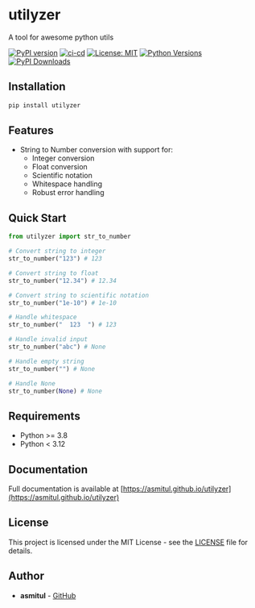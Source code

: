 # utilyzer

A tool for awesome python utils

[![PyPI version](https://badge.fury.io/py/utilyzer.svg)](https://badge.fury.io/py/utilyzer)
[![ci-cd](https://github.com/asmitul/utilyzer/actions/workflows/ci-cd.yaml/badge.svg)](https://github.com/asmitul/utilyzer/actions/workflows/ci-cd.yaml)
[![License: MIT](https://img.shields.io/badge/License-MIT-yellow.svg)](https://opensource.org/licenses/MIT)
[![Python Versions](https://img.shields.io/pypi/pyversions/utilyzer)](https://pypi.org/project/utilyzer)
[![PyPI Downloads](https://img.shields.io/pypi/dm/utilyzer)](https://pypi.org/project/utilyzer)

## Installation

```bash
pip install utilyzer
```

## Features

- String to Number conversion with support for:
  - Integer conversion
  - Float conversion
  - Scientific notation
  - Whitespace handling
  - Robust error handling

## Quick Start

```python
from utilyzer import str_to_number

# Convert string to integer
str_to_number("123") # 123  

# Convert string to float
str_to_number("12.34") # 12.34

# Convert string to scientific notation
str_to_number("1e-10") # 1e-10

# Handle whitespace
str_to_number("  123  ") # 123

# Handle invalid input
str_to_number("abc") # None

# Handle empty string
str_to_number("") # None

# Handle None
str_to_number(None) # None
```

## Requirements

- Python >= 3.8
- Python < 3.12


## Documentation

Full documentation is available at [https://asmitul.github.io/utilyzer](https://asmitul.github.io/utilyzer)


## License

This project is licensed under the MIT License - see the [LICENSE](LICENSE) file for details.

## Author

- **asmitul** - [GitHub](https://github.com/asmitul)